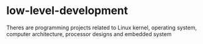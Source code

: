 # low-level-development
Theres are programming projects related to Linux kernel, operating system, computer architecture, processor designs and embedded system
